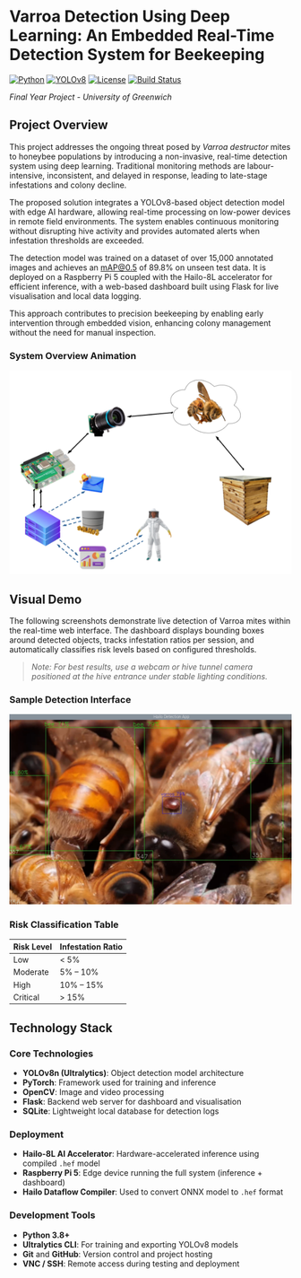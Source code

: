 # Varroa Detection Using Deep Learning: An Embedded Real-Time Detection System for Beekeeping

[![Python](https://img.shields.io/badge/Python-3.8+-blue.svg)](https://python.org)
[![YOLOv8](https://img.shields.io/badge/YOLOv8-Latest-green.svg)](https://github.com/ultralytics/ultralytics)
[![License](https://img.shields.io/badge/License-MIT-yellow.svg)](LICENSE)
[![Build Status](https://img.shields.io/badge/Build-Passing-brightgreen.svg)]()

*Final Year Project - University of Greenwich*


## Project Overview

This project addresses the ongoing threat posed by *Varroa destructor* mites to honeybee populations by introducing a non-invasive, real-time detection system using deep learning. Traditional monitoring methods are labour-intensive, inconsistent, and delayed in response, leading to late-stage infestations and colony decline.

The proposed solution integrates a YOLOv8-based object detection model with edge AI hardware, allowing real-time processing on low-power devices in remote field environments. The system enables continuous monitoring without disrupting hive activity and provides automated alerts when infestation thresholds are exceeded.

The detection model was trained on a dataset of over 15,000 annotated images and achieves an mAP@0.5 of 89.8% on unseen test data. It is deployed on a Raspberry Pi 5 coupled with the Hailo-8L accelerator for efficient inference, with a web-based dashboard built using Flask for live visualisation and local data logging.

This approach contributes to precision beekeeping by enabling early intervention through embedded vision, enhancing colony management without the need for manual inspection.

### System Overview Animation

![System Overview Animation](docs/images/systemoverview.png)

## Visual Demo

The following screenshots demonstrate live detection of Varroa mites within the real-time web interface. The dashboard displays bounding boxes around detected objects, tracks infestation ratios per session, and automatically classifies risk levels based on configured thresholds.

> *Note: For best results, use a webcam or hive tunnel camera positioned at the hive entrance under stable lighting conditions.*

### Sample Detection Interface

![Detection Example](docs/images/detection_example.png)

### Risk Classification Table

| Risk Level | Infestation Ratio |
|------------|-------------------|
| Low        | < 5%              |
| Moderate   | 5% – 10%           |
| High       | 10% – 15%          |
| Critical   | > 15%             | 


## Technology Stack

### Core Technologies
- **YOLOv8n (Ultralytics)**: Object detection model architecture
- **PyTorch**: Framework used for training and inference
- **OpenCV**: Image and video processing
- **Flask**: Backend web server for dashboard and visualisation
- **SQLite**: Lightweight local database for detection logs

### Deployment
- **Hailo-8L AI Accelerator**: Hardware-accelerated inference using compiled `.hef` model
- **Raspberry Pi 5**: Edge device running the full system (inference + dashboard)
- **Hailo Dataflow Compiler**: Used to convert ONNX model to `.hef` format

### Development Tools
- **Python 3.8+**
- **Ultralytics CLI**: For training and exporting YOLOv8 models
- **Git** and **GitHub**: Version control and project hosting
- **VNC / SSH**: Remote access during testing and deployment






